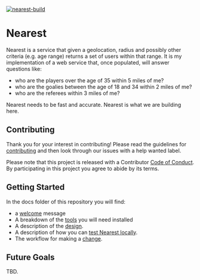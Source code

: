 [![nearest-build](https://github.com/hockeyhero/nearest/actions/workflows/build.yml/badge.svg?branch=master)](https://github.com/hockeyhero/nearest/actions/workflows/build.yml)

# Nearest

Nearest is a service that given a geolocation, radius and possibly other criteria (e.g. age range) returns a set of users within that range. It is my implementation of a web service that, once populated, will answer questions like: 

- who are the players over the age of 35 within 5 miles of me? 
- who are the goalies between the age of 18 and 34 within 2 miles of me? 
- who are the referees within 3 miles of me? 

Nearest needs to be fast and accurate. Nearest is what we are building here.

## Contributing

Thank you for your interest in contributing! Please read the guidelines for [contributing](https://github.com/hockeyhero/nearest/blob/master/CONTRIBUTING.md) and then look through our issues with a help wanted label. 

Please note that this project is released with a Contributor [Code of Conduct](https://github.com/hockeyhero/nearest/blob/master/CODE_OF_CONDUCT.md). By participating in this project you agree to abide by its terms. 

## Getting Started

In the docs folder of this repository you will find: 

- a [welcome](docs/00%20Welcome.md) message 
- A breakdown of the [tools](docs/01%20Development%20Environment.md) you will need installed
- A description of the [design](02%20Architecture%20and%20Design.md).
- A description of how you can [test Nearest locally](0201%20Testing%20Nearest.md).
- The workflow for making a [change](https://github.com/hockeyhero/nearest/blob/master/docs/03%20Making%20Changes.md). 

## Future Goals

TBD. 




